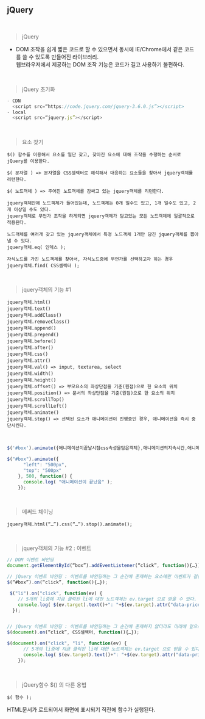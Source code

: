 ## jQuery

<br>

> jQuery
- DOM 조작을 쉽게 짧은 코드로 할 수 있으면서 동시에 IE/Chrome에서 같은 코드를 쓸 수 있도록 만들어진 라이브러리.<br>
웹브라우저에서 제공하는 DOM 조작 기능은 코드가 길고 사용하기 불편하다.

<br>

> jQuery 초기화

```javascript
- CDN
  <script src=“https://code.jquery.com/jquery-3.6.0.js”></script>
- local
  <script src=“jquery.js”></script>
```

<br>

> 요소 찾기

    $() 함수를 이용해서 요소를 일단 찾고, 찾아진 요소에 대해 조작을 수행하는 순서로 jQuery를 이용한다.

    $( 문자열 ) => 문자열을 CSS셀렉터로 해석해서 대응하는 요소들을 찾아서 jquery객체를 리턴한다.

    $( 노드객체 ) => 주어진 노드객체를 감싸고 있는 jquery객체를 리턴한다.

    jquery객체안에 노드객체가 들어있는데, 노드객체는 0개 일수도 있고, 1개 일수도 있고, 2개 이상일 수도 있다.
    jquery객체로 무언가 조작을 하게되면 jquery객체가 담고있는 모든 노드객체에 일괄적으로 적용된다.

    노드객체를 여러개 갖고 있는 jquery객체에서 특정 노드객체 1개만 담긴 jquery객체를 뽑아낼 수 있다.
    jquery객체.eq( 인덱스 );

    자식노드를 가진 노드객체를 찾아서, 자식노드중에 무언가를 선택하고자 하는 경우
    jquery객체.find( CSS셀렉터 );

<br>

> jquery객체의 기능 #1

    jquery객체.html()
    jquery객체.text()
    jquery객체.addClass()
    jquery객체.removeClass()
    jquery객체.append()
    jquery객체.prepend()
    jquery객체.before()
    jquery객체.after()
    jquery객체.css()
    jquery객체.attr()
    jquery객체.val() => input, textarea, select
    jquery객체.width()
    jquery객체.height()
    jquery객체.offset() => 부모요소의 좌상단점을 기준(원점)으로 한 요소의 위치
    jquery객체.position() => 문서의 좌상단점을 기준(원점)으로 한 요소의 위치
    jquery객체.scrollTop()
    jquery객체.scrollLeft()
    jquery객체.animate()
    jquery객체.stop() => 선택된 요소가 애니메이션이 진행중인 경우, 애니메이션을 즉시 중단시킨다.

<br>

```javascript
$('#box').animate({애니메이션이끝날시점css속성을담은객체},애니메이션의지속시간,애니메이션이끝난다음에실행될함수);

$("#box").animate({
      "left": "500px",
      "top": "500px"
    }, 500, function() {
      console.log( "애니메이션이 끝났음" );
    });
```

<br>

>  메써드 체이닝

    jquery객체.html(“…”).css(“…”).stop().animate();

<br>

> jquery객체의 기능 #2 : 이벤트

```javascript
// DOM 이벤트 바인딩
document.getElementById(“box”).addEventListener(“click”, function(){…});

// jQuery 이벤트 바인딩 : 이벤트를 바인딩하는 그 순간에 존재하는 요소에만 이벤트가 걸린다.
$(“#box”).on(“click”, function(){…});

 $("li").on("click", function(ev) {
    // 5개의 li중에 지금 클릭된 li에 대한 노드객체는 ev.target 으로 얻을 수 있다.
    console.log( $(ev.target).text()+": "+$(ev.target).attr("data-price") );
  });


// jQuery 이벤트 바인딩 : 이벤트를 바인딩하는 그 순간에 존재하지 않더라도 미래에 앞으로 추가될 요소에도 미리 이벤트를 걸어둘 수 있다.
$(document).on(“click”, CSS셀렉터, function(){…});

$(document).on("click", "li", function(ev) {
      // 5개의 li중에 지금 클릭된 li에 대한 노드객체는 ev.target 으로 얻을 수 있다.
      console.log( $(ev.target).text()+": "+$(ev.target).attr("data-price") );
    });
```

<br>

> jQuery함수 $() 의 다른 용법

    $( 함수 );

  HTML문서가 로드되어서 화면에 표시되기 직전에 함수가 실행된다.

